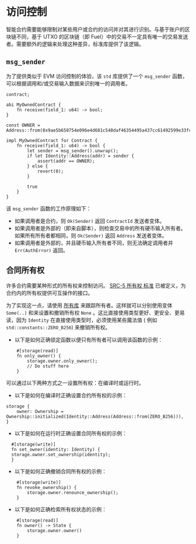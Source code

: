 # 访问控制

智能合约需要能够限制对某些用户或合约的访问并对其进行识别。与基于账户的区块链不同，基于 UTXO 的区块链（即 Fuel）中的交易不一定具有唯一的交易发送者。需要额外的逻辑来处理这种差异，标准库提供了该逻辑。

## `msg_sender`

为了提供类似于 EVM 访问控制的体验，该 `std` 库提供了一个 `msg_sender` 函数，可以根据调用和/或交易输入数据来识别唯一的调用者。

```sway
contract;

abi MyOwnedContract {
    fn receive(field_1: u64) -> bool;
}

const OWNER = Address::from(0x9ae5b658754e096e4d681c548daf46354495a437cc61492599e33fc64dcdc30c);

impl MyOwnedContract for Contract {
    fn receive(field_1: u64) -> bool {
        let sender = msg_sender().unwrap();
        if let Identity::Address(addr) = sender {
            assert(addr == OWNER);
        } else {
            revert(0);
        }

        true
    }
}

```

该 `msg_sender` 函数的工作原理如下：

- 如果调用者是合约，则 `Ok(Sender)` 返回 `ContractId` 发送者变体。
- 如果调用者是外部的（即来自脚本），则检查交易中的所有硬币输入所有者。如果所有所有者都相同，则 `Ok(Sender)` 返回 `Address` 发送者变体。
- 如果调用者是外部的，并且硬币输入所有者不同，则无法确定调用者并 `Err(AuthError)` 返回。

## 合同所有权

许多合约需要某种形式的所有权来控制访问。  [SRC-5 所有权 标准](https://github.com/FuelLabs/sway-standards/tree/master/standards/src5-ownership) 已被定义，为合约内的所有权提供可互操作的接口。

为了实现这一点，请使用 [所有库](https://github.com/FuelLabs/sway-libs/tree/master/libs/ownership) 来跟踪所有者。这样就可以分别使用变体 `Some(..)` 和来设置和撤销所有权 `None` 。这比直接使用类型更好、更安全、更易读，因为 `Identity` 在直接使用类型时，必须使用某些魔法值 ( 例如`std::constants::ZERO_B256`)  来撤销所有权。

- 以下是如何正确锁定函数以便只有所有者可以调用该函数的示例：
```sway
    #[storage(read)]
    fn only_owner() {
        storage.owner.only_owner();
        // Do stuff here
    }

```

可以通过以下两种方式之一设置所有权：在编译时或运行时。

- 以下是如何在编译时正确设置合约所有权的示例：
```sway
storage {
    owner: Ownership = Ownership::initialized(Identity::Address(Address::from(ZERO_B256))),
}

```
- 以下是如何在运行时正确设置合同所有权的示例：
```sway
  #[storage(write)]
  fn set_owner(identity: Identity) {
  storage.owner.set_ownership(identity);
  }
```

- 以下是如何正确撤销合同所有权的示例：
```sway
    #[storage(write)]
    fn revoke_ownership() {
        storage.owner.renounce_ownership();
    }
```
- 以下是如何正确检索所有权状态的示例：
```sway
    #[storage(read)]
    fn owner() -> State {
        storage.owner.owner()
    }

```
